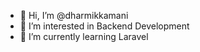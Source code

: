 - 👋 Hi, I’m @dharmikkamani
- 👀 I’m interested in Backend Development
- 🌱 I’m currently learning Laravel

<!---
dharmikkamani/dharmikkamani is a ✨ special ✨ repository because its `README.md` (this file) appears on your GitHub profile.
You can click the Preview link to take a look at your changes.
--->
